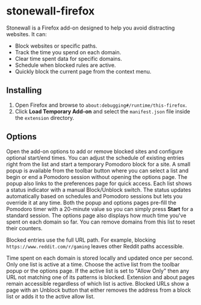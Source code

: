 # stonewall-firefox

Stonewall is a Firefox add-on designed to help you avoid distracting websites. It can:

- Block websites or specific paths.
- Track the time you spend on each domain.
- Clear time spent data for specific domains.
- Schedule when blocked rules are active.
- Quickly block the current page from the context menu.

## Installing

1. Open Firefox and browse to `about:debugging#/runtime/this-firefox`.
2. Click **Load Temporary Add-on** and select the `manifest.json` file inside the `extension` directory.

## Options

Open the add-on options to add or remove blocked sites and configure optional start/end times.
You can adjust the schedule of existing entries right from the list and start a temporary Pomodoro block for a site. A small popup is available from the toolbar button where you can select a list and begin or end a Pomodoro session without opening the options page. The popup also links to the preferences page for quick access. Each list shows a status indicator with a manual Block/Unblock switch. The status updates automatically based on schedules and Pomodoro sessions but lets you override it at any time.
Both the popup and options pages pre-fill the Pomodoro timer with a 20-minute value so you can simply press **Start** for a standard session.
The options page also displays how much time you've spent on each domain so far.
You can remove domains from this list to reset their counters.

Blocked entries use the full URL path. For example, blocking `https://www.reddit.com/r/gaming` leaves other Reddit paths accessible.

Time spent on each domain is stored locally and updated once per second.
Only one list is active at a time. Choose the active list from the toolbar popup or the options page. If the active list is set to "Allow Only" then any URL not matching one of its patterns is blocked. Extension and about pages remain accessible regardless of which list is active.
Blocked URLs show a page with an Unblock button that either removes the address from a block list or adds it to the active allow list.
